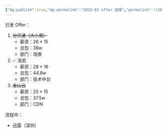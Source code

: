 ```yaml
---
{"dg-publish":true,"dg-permalink":"2022-03 offer 选择","permalink":"/2022-03 offer 选择/"}
---
```



已发 Offer：

1. ~~分贝通（大小周）~~
	- 薪资：26 * 15
	- 总包：39w
	- 部门：场景
2. ✅ 洛凯
	- 薪资：28 * 16
	- 总包：44.8w
	- 部门：技术中台
3. ~~金山云~~
	- 薪资：25 * 15
	- 总包：37.5w
	- 部门：CDN

流程中：
- 迅雷（深圳）